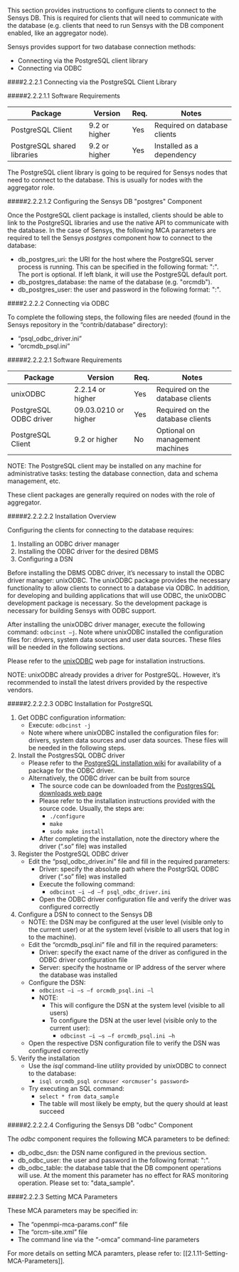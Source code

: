 This section provides instructions to configure clients to connect to the Sensys DB.  This is required for clients that will need to communicate with the database (e.g. clients that need to run Sensys with the DB component enabled, like an aggregator node).

Sensys provides support for two database connection methods:

* Connecting via the PostgreSQL client library
* Connecting via ODBC

####2.2.2.1 Connecting via the PostgreSQL Client Library

#####2.2.2.1.1 Software Requirements

| Package                     | Version              | Req. | Notes                        |
| --------------------------- | -------------------- | ---- | ---------------------------- |
| PostgreSQL Client           | 9.2 or higher        | Yes  | Required on database clients |
| PostgreSQL shared libraries | 9.2 or higher        | Yes  | Installed as a dependency    |

The PostgreSQL client library is going to be required for Sensys nodes that need to connect to the database.  This is usually for nodes with the aggregator role.

#####2.2.2.1.2 Configuring the Sensys DB "postgres" Component

Once the PostgreSQL client package is installed, clients should be able to link to the PostgreSQL libraries and use the native API to communicate with the database.  In the case of Sensys, the following MCA parameters are required to tell the Sensys _postgres_ component how to connect to the database:

* db_postgres_uri: the URI for the host where the PostgreSQL server process is running.  This can be specified in the following format: "<host>:<port>".  The port is optional.  If left blank, it will use the PostgreSQL default port.
* db_postgres_database: the name of the database (e.g. "orcmdb").
* db_postgres_user: the user and password in the following format: "<user>:<password>".

####2.2.2.2 Connecting via ODBC

To complete the following steps, the following files are needed (found in the Sensys repository in the “contrib/database” directory):

* “psql_odbc_driver.ini”
* “orcmdb_psql.ini”

#####2.2.2.2.1 Software Requirements

| Package                | Version              | Req. | Notes                            |
| ---------------------- | -------------------- | ---- | -------------------------------- |
| unixODBC               | 2.2.14 or higher     | Yes  | Required on the database clients |
| PostgreSQL ODBC driver | 09.03.0210 or higher | Yes  | Required on the database clients |
| PostgreSQL Client      | 9.2 or higher        | No   | Optional on management machines |

NOTE: The PostgreSQL client may be installed on any machine for administrative tasks: testing the database connection, data and schema management, etc.

These client packages are generally required on nodes with the role of aggregator.

#####2.2.2.2.2 Installation Overview

Configuring the clients for connecting to the database requires:

1. Installing an ODBC driver manager
2. Installing the ODBC driver for the desired DBMS
3. Configuring a DSN

Before installing the DBMS ODBC driver, it’s necessary to install the ODBC driver manager: unixODBC.  The unixODBC package provides the necessary functionality to allow clients to connect to a database via ODBC.  In addition, for developing and building applications that will use ODBC, the unixODBC development package is necessary.  So the development package is necessary for building Sensys with ODBC support.

After installing the unixODBC driver manager, execute the following command: `odbcinst –j`.  Note where unixODBC installed the configuration files for: drivers, system data sources and user data sources.  These files will be needed in the following sections.

Please refer to the [unixODBC](http://www.unixodbc.org/) web page for installation instructions.

NOTE: unixODBC already provides a driver for PostgreSQL.  However, it’s recommended to install the latest drivers provided by the respective vendors.

#####2.2.2.2.3 ODBC Installation for PostgreSQL

1. Get ODBC configuration information:
    * Execute: `odbcinst -j`
    * Note where where unixODBC installed the configuration files for: drivers, system data sources and user data sources.  These files will be needed in the following steps.
2. Install the PostgresSQL ODBC driver
    * Please refer to the [PostgreSQL installation wiki](https://wiki.postgresql.org/wiki/Detailed_installation_guides) for availability of a package for the ODBC driver.
    * Alternatively, the ODBC driver can be built from source
        * The source code can be downloaded from the [PostgresSQL downloads web page](http://www.postgresql.org/ftp/odbc/versions/src/)
        * Please refer to the installation instructions provided with the source code.  Usually, the steps are:
            * `./configure`
            * `make`
            * `sudo make install`
        * After completing the installation, note the directory where the driver (“.so” file) was installed
3. Register the PostgreSQL ODBC driver
    * Edit the “psql_odbc_driver.ini” file and fill in the required parameters:
        * Driver: specify the absolute path where the PostgrSQL ODBC driver (“.so” file) was installed
        * Execute the following command:
            * `odbcinst –i –d –f psql_odbc_driver.ini`
        * Open the ODBC driver configuration file and verify the driver was configured correctly
4. Configure a DSN to connect to the Sensys DB
    * NOTE: the DSN may be configured at the user level (visible only to the current user) or at the system level (visible to all users that log in to the machine).
    * Edit the “orcmdb_psql.ini” file and fill in the required parameters:
        * Driver: specify the exact name of the driver as configured in the ODBC driver configuration file
        * Server: specify the hostname or IP address of the server where the database was installed
    * Configure the DSN:
        * `odbcinst –i –s –f orcmdb_psql.ini –l`
        * NOTE:
            * This will configure the DSN at the system level (visible to all users)
            * To configure the DSN at the user level (visible only to the current user):
                * `odbcinst –i –s –f orcmdb_psql.ini –h`
    * Open the respective DSN configuration file to verify the DSN was configured correctly
5. Verify the installation
    * Use the _isql_ command-line utility provided by unixODBC to connect to the database:
        * `isql orcmdb_psql orcmuser <orcmuser’s password>`
    * Try executing an SQL command:
        * `select * from data_sample`
        * The table will most likely be empty, but the query should at least succeed

#####2.2.2.2.4 Configuring the Sensys DB "odbc" Component

The _odbc_ component requires the following MCA parameters to be defined:

* db_odbc_dsn: the DSN name configured in the previous section.
* db_odbc_user: the user and password in the following format: "<user>:<password>".
* db_odbc_table: the database table that the DB component operations will use.  At the moment this parameter has no effect for RAS monitoring operation.  Please set to: "data_sample".

####2.2.2.3 Setting MCA Parameters

These MCA parameters may be specified in:

* The “openmpi-mca-params.conf” file
* The “orcm-site.xml” file
* The command line via the “-omca” command-line parameters

For more details on setting MCA paramters, please refer to: [[2.1.11-Setting-MCA-Parameters]].
